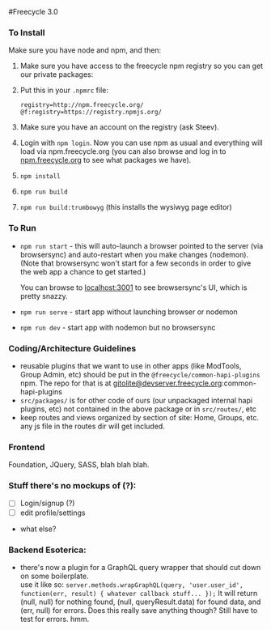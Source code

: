 #Freecycle 3.0

### To Install

Make sure you have node and npm, and then:  
 
1. Make sure you have access to the freecycle npm registry so you can get our private packages: 
2. Put this in your `.npmrc` file:
    
    ```
    registry=http://npm.freecycle.org/ 
    @f:registry=https://registry.npmjs.org/ 
    ```

3. Make sure you have an account on the registry (ask Steev). 
4. Login with `npm login`. Now you can use npm as usual and everything will load via npm.freecycle.org (you can also browse and log in to [npm.freecycle.org](http://npm.freecycle.org) to see what packages we have). 
5. `npm install` 
6. `npm run build`
7. `npm run build:trumbowyg` (this installs the wysiwyg page editor)
 
### To Run 
 
*  `npm run start`  - this will auto-launch a browser pointed to the server (via browsersync) and auto-restart when you make changes (nodemon). (Note that browsersync won't start for a few seconds in order to give the web app a chance to get started.)  
     
    You can browse to [localhost:3001](http://localhost:3001) to see browsersync's UI, which is pretty snazzy. 
 
* `npm run serve`  - start app without launching browser or nodemon 
* `npm run dev` - start app with nodemon but no browsersync
 
### Coding/Architecture Guidelines 
* reusable plugins that we want to use in other apps (like ModTools, Group Admin, etc) should be put in the `@freecycle/common-hapi-plugins` npm.
The repo for that is at gitolite@devserver.freecycle.org:common-hapi-plugins
* `src/packages/` is for other code of ours (our unpackaged internal hapi plugins, etc) not contained in the above package or in `src/routes/`, etc 
* keep routes and views organized by section of site: Home, Groups, etc. any js file in the routes dir will get included. 
 
### Frontend
Foundation, JQuery, SASS, blah blah blah.
 
### Stuff there's no mockups of (?): 
 
- [ ] Login/signup (?) 
- [ ] edit profile/settings 
- what else?
 
 
### Backend Esoterica:
* there's now a plugin for a GraphQL query wrapper that should cut down on some boilerplate.  
use it like so:  `server.methods.wrapGraphQL(query, 'user.user_id', function(err, result) { whatever callback stuff... });`
It will return (null, null) for nothing found, (null, queryResult.data) for found data, and (err, null) for errors.
Does this really save anything though? Still have to test for errors. hmm.